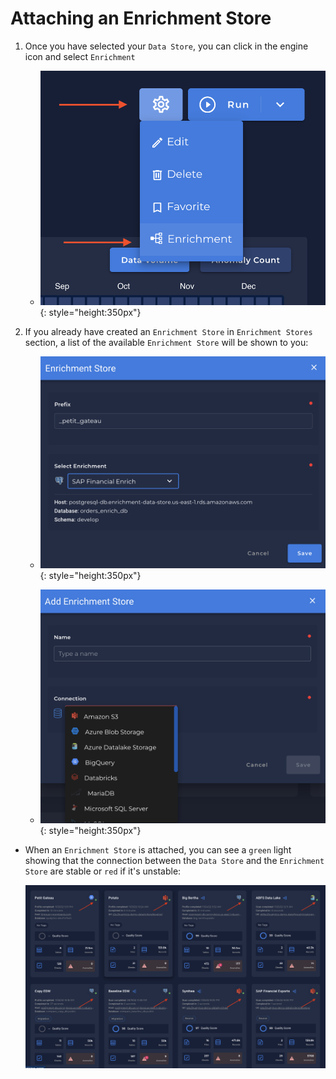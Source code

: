 
# Attaching an Enrichment Store

1. Once you have selected your `Data Store`, you can click in the engine icon and select `Enrichment`
    - ![Screenshot](../assets/enrichment/create-new-enrichment-store.png){: style="height:350px"}

2. If you already have created an `Enrichment Store` in `Enrichment Stores` section, a list of the available `Enrichment Store` will be shown to you:

    - ![Screenshot](../assets/enrichment/attaching-new-enrichment-store.png){: style="height:350px"}

    - ![Screenshot](../assets/enrichment/enrichment-store-list.png){: style="height:350px"}
    
* When an `Enrichment Store` is attached, you can see a `green` light showing that the connection between the `Data Store` and the `Enrichment Store` are stable or `red` if it's unstable:

    ![Screenshot](../assets/enrichment/enrichment-store-green.png)
